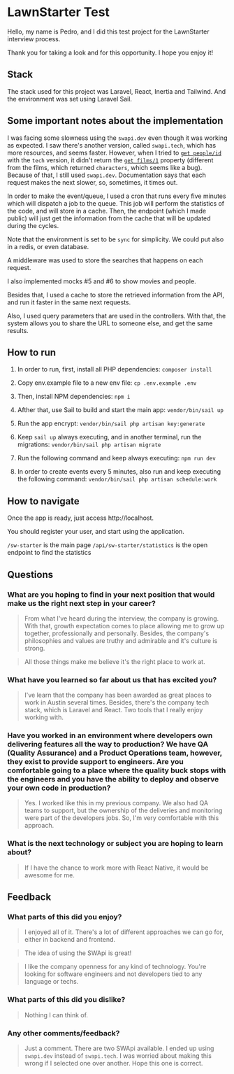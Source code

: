 # LawnStarter Test

Hello, my name is Pedro, and I did this test project for the LawnStarter interview process.

Thank you for taking a look and for this opportunity. I hope you enjoy it!

## Stack

The stack used for this project was Laravel, React, Inertia and Tailwind.
And the environment was set using Laravel Sail.

## Some important notes about the implementation

I was facing some slowness using the `swapi.dev` even though it was working as expected. I saw there's another version, called `swapi.tech`, which has more resources, and seems faster. However, when I tried to [`get people/id`](https://swapi.tech/api/people/1) with the `tech` version, it didn't return the [`get films/1`](https://swapi.tech/api/films/1) property (different from the films, which returned `characters`, which seems like a bug). Because of that, I still used `swapi.dev`. Documentation says that each request makes the next slower, so, sometimes, it times out.

In order to make the event/queue, I used a cron that runs every five minutes which will dispatch a job to the queue.
This job will perform the statistics of the code, and will store in a cache.
Then, the endpoint (which I made public) will just get the information from the cache that will be updated during the cycles.

Note that the environment is set to be `sync` for simplicity. We could put also in a redis, or even database.

A middleware was used to store the searches that happens on each request.

I also implemented mocks #5 and #6 to show movies and people.

Besides that, I used a cache to store the retrieved information from the API, and run it faster in the same next requests.

Also, I used query parameters that are used in the controllers. With that, the system allows you to share the URL to someone else, and get the same results.

## How to run

1. In order to run, first, install all PHP dependencies: `composer install`

2. Copy env.example file to a new env file: `cp .env.example .env`

3. Then, install NPM dependencies: `npm i`

4. Afther that, use Sail to build and start the main app: `vendor/bin/sail up`

5. Run the app encrypt: `vendor/bin/sail php artisan key:generate`

6. Keep `sail up` always executing, and in another terminal, run the migrations: `vendor/bin/sail php artisan migrate`

7. Run the following command and keep always executing: `npm run dev`

8. In order to create events every 5 minutes, also run and keep executing the following command: `vendor/bin/sail php artisan schedule:work`

## How to navigate

Once the app is ready, just access http://localhost.

You should register your user, and start using the application.

`/sw-starter` is the main page
`/api/sw-starter/statistics` is the open endpoint to find the statistics

## Questions

### What are you hoping to find in your next position that would make us the right next step in your career?

> From what I've heard during the interview, the company is growing. With that, growth expectation comes to place allowing me to grow up together, professionally and personally.
> Besides, the company's philosophies and values are truthy and admirable and it's culture is strong.

> All those things make me believe it's the right place to work at.

### What have you learned so far about us that has excited you?

> I've learn that the company has been awarded as great places to work in Austin several times.
> Besides, there's the company tech stack, which is Laravel and React. Two tools that I really enjoy working with.

### Have you worked in an environment where developers own delivering features all the way to production? We have QA (Quality Assurance) and a Product Operations team, however, they exist to provide support to engineers. Are you comfortable going to a place where the quality buck stops with the engineers and you have the ability to deploy and observe your own code in production?

> Yes. I worked like this in my previous company. We also had QA teams to support, but the ownership of the deliveries and monitoring were part of the developers jobs. So, I'm very comfortable with this approach.

### What is the next technology or subject you are hoping to learn about?

> If I have the chance to work more with React Native, it would be awesome for me.

## Feedback

### What parts of this did you enjoy?

> I enjoyed all of it. There's a lot of different approaches we can go for, either in backend and frontend.

> The idea of using the SWApi is great!

> I like the company openness for any kind of technology. You're looking for software engineers and not developers tied to any language or techs.

### What parts of this did you dislike?

> Nothing I can think of.

### Any other comments/feedback?

> Just a comment. There are two SWApi available. I ended up using `swapi.dev` instead of `swapi.tech`. I was worried about making this wrong if I selected one over another. Hope this one is correct.
